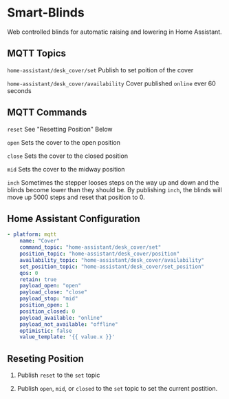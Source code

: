 # Smart-Blinds
Web controlled blinds for automatic raising and lowering in Home Assistant.

## MQTT Topics
`home-assistant/desk_cover/set`
Publish to set poition of the cover

`home-assistant/desk_cover/availability`
Cover published `online` ever 60 seconds

## MQTT Commands
`reset`
See "Resetting Position" Below

`open`
Sets the cover to the open position

`close`
Sets the cover to the closed position

`mid`
Sets the cover to the midway position

`inch`
Sometimes the stepper looses steps on the way up and down and the blinds become lower than they should be. By publishing `inch`, the blinds will move up 5000 steps and reset that position to 0.

## Home Assistant Configuration
```yaml
- platform: mqtt
    name: "Cover"
    command_topic: "home-assistant/desk_cover/set"
    position_topic: "home-assistant/desk_cover/position"
    availability_topic: "home-assistant/desk_cover/availability"
    set_position_topic: "home-assistant/desk_cover/set_position"
    qos: 0
    retain: true
    payload_open: "open"
    payload_close: "close"
    payload_stop: "mid"
    position_open: 1
    position_closed: 0
    payload_available: "online"
    payload_not_available: "offline"
    optimistic: false
    value_template: '{{ value.x }}'
```

## Reseting Position 
1. Publish `reset` to the `set` topic

2. Publish `open`, `mid`, or `closed` to the `set` topic to set the current postition.
